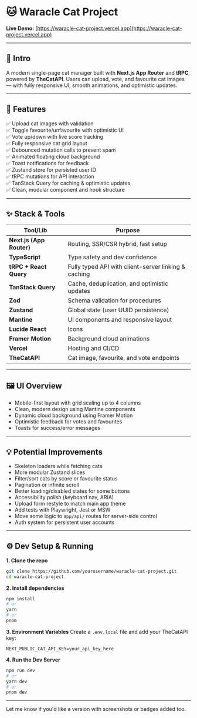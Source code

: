 # 🐱 Waracle Cat Project

**Live Demo:** [https://waracle-cat-project.vercel.app](https://waracle-cat-project.vercel.app)

---

## 📘 Intro

A modern single-page cat manager built with **Next.js App Router** and **tRPC**, powered by **TheCatAPI**. Users can upload, vote, and favourite cat images — with fully responsive UI, smooth animations, and optimistic updates.

---

## 🎯 Features

✅ Upload cat images with validation  
✅ Toggle favourite/unfavourite with optimistic UI  
✅ Vote up/down with live score tracking  
✅ Fully responsive cat grid layout  
✅ Debounced mutation calls to prevent spam  
✅ Animated floating cloud background  
✅ Toast notifications for feedback  
✅ Zustand store for persisted user ID  
✅ tRPC mutations for API interaction  
✅ TanStack Query for caching & optimistic updates  
✅ Clean, modular component and hook structure  

---

## ✨ Stack & Tools

| Tool/Lib                  | Purpose                                                                 |
|---------------------------|-------------------------------------------------------------------------|
| **Next.js (App Router)**  | Routing, SSR/CSR hybrid, fast setup                                     |
| **TypeScript**            | Type safety and dev confidence                                          |
| **tRPC + React Query**    | Fully typed API with client-server linking & caching                    |
| **TanStack Query**        | Cache, deduplication, and optimistic updates                            |
| **Zod**                   | Schema validation for procedures                                        |
| **Zustand**               | Global state (user UUID persistence)                                    |
| **Mantine**               | UI components and responsive layout                                     |
| **Lucide React**          | Icons                                                                   |
| **Framer Motion**         | Background cloud animations                                             |
| **Vercel**                | Hosting and CI/CD                                                       |
| **TheCatAPI**             | Cat image, favourite, and vote endpoints                                |

---

## 🖼 UI Overview

- Mobile-first layout with grid scaling up to 4 columns
- Clean, modern design using Mantine components
- Dynamic cloud background using Framer Motion
- Optimistic feedback for votes and favourites
- Toasts for success/error messages

---

## 💡 Potential Improvements

- Skeleton loaders while fetching cats
- More modular Zustand slices
- Filter/sort cats by score or favourite status
- Pagination or infinite scroll
- Better loading/disabled states for some buttons
- Accessibility polish (keyboard nav, ARIA)
- Upload form restyle to match main app theme
- Add tests with Playwright, Jest or MSW
- Move some logic to `app/api/` routes for server-side control
- Auth system for persistent user accounts

---

## ⚙️ Dev Setup & Running

**1. Clone the repo**

```bash
git clone https://github.com/yourusername/waracle-cat-project.git
cd waracle-cat-project
```

**2. Install dependencies**

```bash
npm install
# or
yarn
# or
pnpm
```

**3. Environment Variables**
Create a `.env.local` file and add your TheCatAPI key:

```env
NEXT_PUBLIC_CAT_API_KEY=your_api_key_here
```

**4. Run the Dev Server**

```bash
npm run dev
# or
yarn dev
# or
pnpm dev
```

---

Let me know if you'd like a version with screenshots or badges added too.
